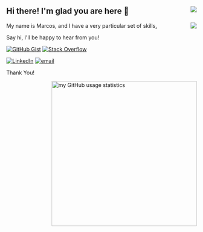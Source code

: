 ## Hi there! I'm glad you are here 👋 <img align="right" src="https://komarev.com/ghpvc/?username=marcmam2">

<img align="right" src="https://github-readme-stats.vercel.app/api/top-langs/?username=marcmam2&theme=dark&hide_langs_below=1"/>

My name is Marcos, and I have a very particular set of skills[.](https://c.tenor.com/DATBw-bd_ZoAAAAC/taken-set.gif)

Say hi, I'll be happy to hear from you!

[![GitHub Gist](https://img.shields.io/badge/github%20gist-%23121011?style=for-the-badge&logo=github&logoColor=white)](https://gist.github.com/marcmam2)
[![Stack Overflow](https://img.shields.io/badge/stack%20overflow-fe7a16?style=for-the-badge&logo=stack-overflow&logoColor=white)](https://stackoverflow.com/users/11876059/marcos-jr)

[![LinkedIn](https://img.shields.io/badge/linkedin-%230077B5?style=for-the-badge&logo=linkedin&logoColor=white)](https://www.linkedin.com/in/jrmarcos/)
[![email](https://img.shields.io/badge/email-c14438?style=for-the-badge&logo=gmail&logoColor=white)](mailto:marcmam2@gmail.com)

Thank You!

<img align="right" src="https://github-readme-stats.vercel.app/api?username=marcmam2&show_icons=true&theme=tokyonight" alt="my GitHub usage statistics" width="384"/>

<!--

[![Linktree](https://img.shields.io/badge/linktree-00ba73?style=for-the-badge&logo=linktree&logoColor=white)](https://linktr.ee/torresmjr)

**marcmam2** ✨ _special_ ✨ `README.md`.

| Subcommand | Description |
|:------- |:----------- |
| `update` |  to update *setup.ini* |
| `key-list` |  to list keys |
| `dist-upgrade` |  to upgrade all packages that is installed. This subcommand uses **`setup-*.exe`** |

Here are some ideas to get you started:

- 🔭 I’m currently working on ...
- 🌱 I’m currently learning ...
- 👯 I’m looking to collaborate on ...
- 🤔 I’m looking for help with ...
- 💬 Ask me about ...
- 📫 How to reach me: ...
- 😄 Pronouns: ...
- ⚡ Fun fact: ...

cool emojis:

🎓 :mortar_board:
:octocat:
☕ :coffee:

| [<img src="https://" alt="alt text" width="32">](https://) | [<img src="https://" alt="alt text" width="30">](https://) | [<img src="https://" alt="alt text" height="32">](mailto:)
---|---|---

<img width="300px" align="right" src="https://raw.githubusercontent.com/marcmam2/marcmam2/development/-4954486454201985516_121.jpg"/>

<a href="https://github.com/marcmam2/snaker">
 <img align="center" src="https://github-readme-stats.vercel.app/api/pin/?username=marcmam2&repo=snaker&theme=dark" />
</a>

<p align="left">
<a href="https://www.linkedin.com/in/torremjr" target="_blank" rel="noopener noreferrer"><img src="https://img.icons8.com/plasticine/100/000000/linkedin.png" width="50" /></a>
<a href="mailto:marcmam2@gmail.com" target="_blank" rel="noopener noreferrer"><img src="https://img.icons8.com/plasticine/100/000000/gmail.png"  width="50" /></a>
</p>

```javascript
const me = {
  hobbies: [memes, anime, business (yeah!), did I say anime?, talk about cool ideas, learn],
}
```

<img alt="alt textr" src="https://" style="width: 100%, height: auto, margin-left: auto, margin-left: auto" />

landing page (:link::deciduous_tree:): https://linktr.ee/torresmjr :point_left:

-->
